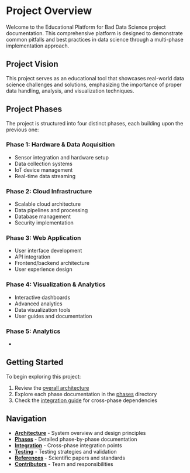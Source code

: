 # Project Overview

Welcome to the Educational Platform for Bad Data Science project documentation. This comprehensive platform is designed to demonstrate common pitfalls and best practices in data science through a multi-phase implementation approach.

## Project Vision

This project serves as an educational tool that showcases real-world data science challenges and solutions, emphasizing the importance of proper data handling, analysis, and visualization techniques.

## Project Phases

The project is structured into four distinct phases, each building upon the previous one:

### Phase 1: Hardware & Data Acquisition
- Sensor integration and hardware setup
- Data collection systems
- IoT device management
- Real-time data streaming

### Phase 2: Cloud Infrastructure
- Scalable cloud architecture
- Data pipelines and processing
- Database management
- Security implementation

### Phase 3: Web Application
- User interface development
- API integration
- Frontend/backend architecture
- User experience design

### Phase 4: Visualization & Analytics
- Interactive dashboards
- Advanced analytics
- Data visualization tools
- User guides and documentation

### Phase 5: Analytics
- 

## Getting Started

To begin exploring this project:

1. Review the [overall architecture](./architecture.md)
2. Explore each phase documentation in the [phases](./phases/) directory
3. Check the [integration guide](./integration.md) for cross-phase dependencies

## Navigation

- **[Architecture](./architecture.md)** - System overview and design principles
- **[Phases](./phases/)** - Detailed phase-by-phase documentation
- **[Integration](./integration.md)** - Cross-phase integration points
- **[Testing](./testing-validation.md)** - Testing strategies and validation
- **[References](./references.md)** - Scientific papers and standards
- **[Contributors](./contributors.md)** - Team and responsibilities
